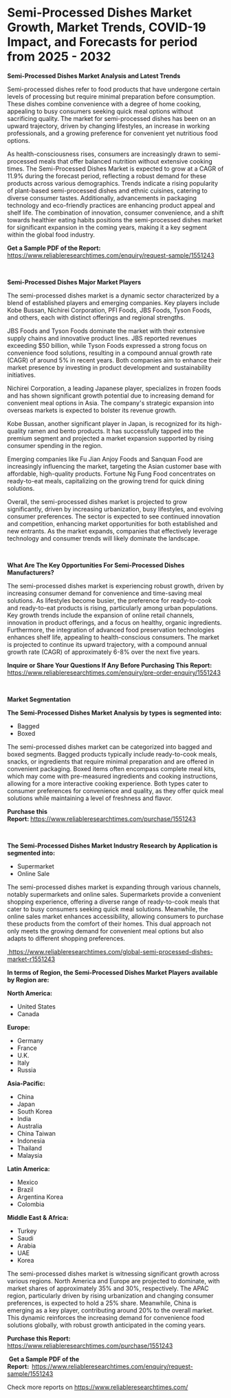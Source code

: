 <p><h1>Semi-Processed Dishes Market Growth, Market Trends, COVID-19 Impact, and Forecasts for period from 2025 - 2032</h1></p><p><strong>Semi-Processed Dishes Market Analysis and Latest Trends</strong></p>
<p><p>Semi-processed dishes refer to food products that have undergone certain levels of processing but require minimal preparation before consumption. These dishes combine convenience with a degree of home cooking, appealing to busy consumers seeking quick meal options without sacrificing quality. The market for semi-processed dishes has been on an upward trajectory, driven by changing lifestyles, an increase in working professionals, and a growing preference for convenient yet nutritious food options.</p><p>As health-consciousness rises, consumers are increasingly drawn to semi-processed meals that offer balanced nutrition without extensive cooking times. The Semi-Processed Dishes Market is expected to grow at a CAGR of 11.9% during the forecast period, reflecting a robust demand for these products across various demographics. Trends indicate a rising popularity of plant-based semi-processed dishes and ethnic cuisines, catering to diverse consumer tastes. Additionally, advancements in packaging technology and eco-friendly practices are enhancing product appeal and shelf life. The combination of innovation, consumer convenience, and a shift towards healthier eating habits positions the semi-processed dishes market for significant expansion in the coming years, making it a key segment within the global food industry.</p></p>
<p><strong>Get a Sample PDF of the Report:&nbsp;</strong> <a href="https://www.reliableresearchtimes.com/enquiry/request-sample/1551243?utm_campaign=3287&utm_medium=2&utm_source=Github&utm_content=ia&utm_term=07042025&utm_id=semi-processed-dishes">https://www.reliableresearchtimes.com/enquiry/request-sample/1551243</a></p>
<p>&nbsp;</p>
<p><strong>Semi-Processed Dishes Major Market Players</strong></p>
<p><p>The semi-processed dishes market is a dynamic sector characterized by a blend of established players and emerging companies. Key players include Kobe Bussan, Nichirei Corporation, PFI Foods, JBS Foods, Tyson Foods, and others, each with distinct offerings and regional strengths. </p><p>JBS Foods and Tyson Foods dominate the market with their extensive supply chains and innovative product lines. JBS reported revenues exceeding $50 billion, while Tyson Foods expressed a strong focus on convenience food solutions, resulting in a compound annual growth rate (CAGR) of around 5% in recent years. Both companies aim to enhance their market presence by investing in product development and sustainability initiatives.</p><p>Nichirei Corporation, a leading Japanese player, specializes in frozen foods and has shown significant growth potential due to increasing demand for convenient meal options in Asia. The company's strategic expansion into overseas markets is expected to bolster its revenue growth.</p><p>Kobe Bussan, another significant player in Japan, is recognized for its high-quality ramen and bento products. It has successfully tapped into the premium segment and projected a market expansion supported by rising consumer spending in the region.</p><p>Emerging companies like Fu Jian Anjoy Foods and Sanquan Food are increasingly influencing the market, targeting the Asian customer base with affordable, high-quality products. Fortune Ng Fung Food concentrates on ready-to-eat meals, capitalizing on the growing trend for quick dining solutions.</p><p>Overall, the semi-processed dishes market is projected to grow significantly, driven by increasing urbanization, busy lifestyles, and evolving consumer preferences. The sector is expected to see continued innovation and competition, enhancing market opportunities for both established and new entrants. As the market expands, companies that effectively leverage technology and consumer trends will likely dominate the landscape.</p></p>
<p>&nbsp;</p>
<p><strong>What Are The Key Opportunities For Semi-Processed Dishes Manufacturers?</strong></p>
<p><p>The semi-processed dishes market is experiencing robust growth, driven by increasing consumer demand for convenience and time-saving meal solutions. As lifestyles become busier, the preference for ready-to-cook and ready-to-eat products is rising, particularly among urban populations. Key growth trends include the expansion of online retail channels, innovation in product offerings, and a focus on healthy, organic ingredients. Furthermore, the integration of advanced food preservation technologies enhances shelf life, appealing to health-conscious consumers. The market is projected to continue its upward trajectory, with a compound annual growth rate (CAGR) of approximately 6-8% over the next five years.</p></p>
<p><strong>Inquire or Share Your Questions If Any Before Purchasing This Report:</strong> <a href="https://www.reliableresearchtimes.com/enquiry/pre-order-enquiry/1551243?utm_campaign=3287&utm_medium=2&utm_source=Github&utm_content=ia&utm_term=07042025&utm_id=semi-processed-dishes">https://www.reliableresearchtimes.com/enquiry/pre-order-enquiry/1551243</a></p>
<p>&nbsp;</p>
<p><strong>Market Segmentation</strong></p>
<p><strong>The Semi-Processed Dishes Market Analysis by types is segmented into:</strong></p>
<p><ul><li>Bagged</li><li>Boxed</li></ul></p>
<p><p>The semi-processed dishes market can be categorized into bagged and boxed segments. Bagged products typically include ready-to-cook meals, snacks, or ingredients that require minimal preparation and are offered in convenient packaging. Boxed items often encompass complete meal kits, which may come with pre-measured ingredients and cooking instructions, allowing for a more interactive cooking experience. Both types cater to consumer preferences for convenience and quality, as they offer quick meal solutions while maintaining a level of freshness and flavor.</p></p>
<p><strong>Purchase this Report:&nbsp;</strong><a href="https://www.reliableresearchtimes.com/purchase/1551243?utm_campaign=3287&utm_medium=2&utm_source=Github&utm_content=ia&utm_term=07042025&utm_id=semi-processed-dishes">https://www.reliableresearchtimes.com/purchase/1551243</a></p>
<p>&nbsp;</p>
<p><strong>The Semi-Processed Dishes Market Industry Research by Application is segmented into:</strong></p>
<p><ul><li>Supermarket</li><li>Online Sale</li></ul></p>
<p><p>The semi-processed dishes market is expanding through various channels, notably supermarkets and online sales. Supermarkets provide a convenient shopping experience, offering a diverse range of ready-to-cook meals that cater to busy consumers seeking quick meal solutions. Meanwhile, the online sales market enhances accessibility, allowing consumers to purchase these products from the comfort of their homes. This dual approach not only meets the growing demand for convenient meal options but also adapts to different shopping preferences.</p></p>
<p><a href="https://www.reliableresearchtimes.com/global-semi-processed-dishes-market-r1551243?utm_campaign=3287&utm_medium=2&utm_source=Github&utm_content=ia&utm_term=07042025&utm_id=semi-processed-dishes">&nbsp;https://www.reliableresearchtimes.com/global-semi-processed-dishes-market-r1551243</a></p>
<p><strong>In terms of Region, the Semi-Processed Dishes Market Players available by Region are:</strong></p>
<p>
    <p> <strong> North America: </strong>
        <ul>
            <li>United States</li>
            <li>Canada</li>
        </ul>
        </p> 
    <p> <strong> Europe: </strong>
        <ul>
            <li>Germany</li>
            <li>France</li>
            <li>U.K.</li>
            <li>Italy</li>
            <li>Russia</li>
        </ul>
        </p> 
    <p> <strong> Asia-Pacific: </strong>
        <ul>
            <li>China</li>
            <li>Japan</li>
            <li>South Korea</li>
            <li>India</li>
            <li>Australia</li>
            <li>China Taiwan</li>
            <li>Indonesia</li>
            <li>Thailand</li>
            <li>Malaysia</li>
        </ul>
        </p> 
    <p> <strong> Latin America: </strong>
        <ul>
            <li>Mexico</li>
            <li>Brazil</li>
            <li>Argentina Korea</li>
            <li>Colombia</li>
        </ul>
        </p> 
    <p> <strong> Middle East & Africa: </strong>
        <ul>
            <li>Turkey</li>
            <li>Saudi</li>
            <li>Arabia</li>
            <li>UAE</li>
            <li>Korea</li>
        </ul>
    </p>
    </p>
<p><p>The semi-processed dishes market is witnessing significant growth across various regions. North America and Europe are projected to dominate, with market shares of approximately 35% and 30%, respectively. The APAC region, particularly driven by rising urbanization and changing consumer preferences, is expected to hold a 25% share. Meanwhile, China is emerging as a key player, contributing around 20% to the overall market. This dynamic reinforces the increasing demand for convenience food solutions globally, with robust growth anticipated in the coming years.</p></p>
<p><strong>Purchase this Report: </strong><a href="https://www.reliableresearchtimes.com/purchase/1551243?utm_campaign=3287&utm_medium=2&utm_source=Github&utm_content=ia&utm_term=07042025&utm_id=semi-processed-dishes">https://www.reliableresearchtimes.com/purchase/1551243</a></p>
<p>&nbsp;<strong>Get a Sample PDF of the Report:&nbsp;&nbsp;</strong><a href="https://www.reliableresearchtimes.com/enquiry/request-sample/1551243?utm_campaign=3287&utm_medium=2&utm_source=Github&utm_content=ia&utm_term=07042025&utm_id=semi-processed-dishes">https://www.reliableresearchtimes.com/enquiry/request-sample/1551243</a></p>
<p><strong></strong></p>
<p>Check more reports on <a href="https://www.reliableresearchtimes.com/?utm_campaign=3287&utm_medium=2&utm_source=Github&utm_content=ia&utm_term=07042025&utm_id=semi-processed-dishes">https://www.reliableresearchtimes.com/</a></p>